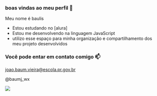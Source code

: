 ### boas vindas ao meu perfil 🥇

Meu nome é baulis

- Estou estudando no [alura]
- Estou me desenvolvendo na linguagem JavaScript
- utilizo esse espaço para minha organização e compartilhamento dos meu projeto desenvolvidos

### Você pode entar em contato comigo 📫

joao.baum.vieira@escola.pr.gov.br

@baumj_wx

![](https://tenor.com/pt-BR/view/drake-central-cee-rolex-gif-27452801)
